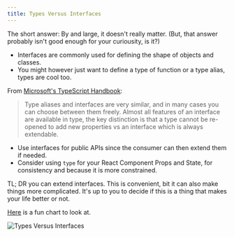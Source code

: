 ```yaml
---
title: Types Versus Interfaces
---
```


The short answer: By and large, it doesn't really matter. (But, that answer probably isn't good enough for your curiousity, is it?)

- Interfaces are commonly used for defining the shape of objects and classes.
- You might however just want to define a type of function or a type alias, types are cool too.

From [Microsoft's TypeScript Handbook](https://www.typescriptlang.org/docs/handbook/2/everyday-types.html#differences-between-type-aliases-and-interfaces):

> Type aliases and interfaces are very similar, and in many cases you can choose between them freely. Almost all features of an interface are available in type, the key distinction is that a type cannot be re-opened to add new properties vs an interface which is always extendable.

- Use interfaces for public APIs since the consumer can then extend them if needed.
- Consider using `type` for your React Component Props and State, for consistency and because it is more constrained.

TL; DR you can extend interfaces. This is convenient, bit it can also make things more complicated. It's up to you to decide if this is a thing that makes your life better or not.

[Here](https://twitter.com/karoljmajewski/status/1082413696075382785) is a fun chart to look at.

![Types Versus Interfaces](https://pbs.twimg.com/media/DwV-oOsXcAIct2q?format=jpg&name=medium)

